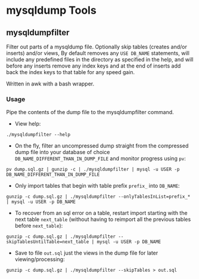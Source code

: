 # mysqldump Tools

## mysqldumpfilter

Filter out parts of a mysqldump file. Optionally skip tables (creates and/or inserts) and/or views, By default removes any `USE DB_NAME` statements, will include any predefined files in the directory as specified in the help, and will before any inserts remove any index keys and at the end of inserts add back the index keys to that table for any speed gain.

Written in awk with a bash wrapper.

### Usage

Pipe the contents of the dump file to the mysqldumpfilter command.

* View help:

```
./mysqldumpfilter --help
```

* On the fly, filter an uncompressed dump straight from the compressed dump file into your database of choice `DB_NAME_DIFFERENT_THAN_IN_DUMP_FILE` and monitor progress using `pv`:

```
pv dump.sql.gz | gunzip -c | ./mysqldumpfilter | mysql -u USER -p DB_NAME_DIFFERENT_THAN_IN_DUMP_FILE
```

* Only import tables that begin with table prefix `prefix_` into `DB_NAME`:

```
gunzip -c dump.sql.gz | ./mysqldumpfilter --onlyTablesInList=prefix_* | mysql -u USER -p DB_NAME
```

* To recover from an sql error on a table, restart import starting with the next table `next_table` (without having to reimport all the previous tables before `next_table`):

```
gunzip -c dump.sql.gz | ./mysqldumpfilter --skipTablesUntilTable=next_table | mysql -u USER -p DB_NAME
```

* Save to file `out.sql` just the views in the dump file for later viewing/processing:

```
gunzip -c dump.sql.gz | ./mysqldumpfilter --skipTables > out.sql
```
